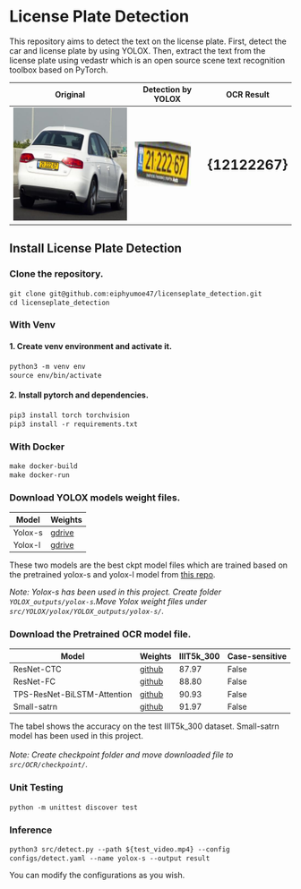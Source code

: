 # License Plate Detection
This repository aims to detect the text on the license plate. First, detect the car and license plate by using YOLOX. Then, extract the text from the license plate using vedastr which is an open source scene text recognition toolbox based on PyTorch.

| Original                   | Detection by YOLOX                      | OCR Result                 |
| ---------------------------| -----------------------------------------| -----------------------------------|
| <img src="assets/test.jpg" width = 270>                           | <p float='left'><img src="assets/license_plate.png" width=100, height=80>&nbsp;&nbsp;&nbsp;|**<font size = 5>{12122267}</font>**

## Install License Plate Detection

### Clone the repository.
```
git clone git@github.com:eiphyumoe47/licenseplate_detection.git
cd licenseplate_detection
```

### With Venv
#### 1. Create venv environment and activate it.
```
python3 -m venv env
source env/bin/activate
```


#### 2. Install pytorch and dependencies.
```
pip3 install torch torchvision
pip3 install -r requirements.txt
```

### With Docker
```
make docker-build
make docker-run
```

### Download YOLOX models weight files.

|Model      | Weights       |
|-----------|---------------|
|Yolox-s    | [gdrive](https://drive.google.com/file/d/1KT0iE67gWCXBUDfHL7gcc8xhvhDk7gBO/view?usp=sharing)|
|Yolox-l    | [gdrive](https://drive.google.com/file/d/1XxtFK2RI4y3DEPnPO-xiV9ZtSqrJ4yRn/view?usp=sharing)|

These two models are the best ckpt model files which are trained based on the pretrained yolox-s and yolox-l model from [this repo](https://github.com/Megvii-BaseDetection/YOLOX).

*Note: Yolox-s has been used in this project. Create folder `YOLOX_outputs/yolox-s`.Move Yolox weight files under `src/YOLOX/yolox/YOLOX_outputs/yolox-s/`.*

### Download the Pretrained OCR model file.
|Model      | Weights       |IIIT5k_300     |Case-sensitive|
|-----------|---------------|---------------|--------------|
|ResNet-CTC |[github](https://drive.google.com/file/d/1gtTcc5kpVs_s5a6OR7eBh431Otk_-NrE/view?usp=sharing)|87.97|False|
|ResNet-FC  |[github](https://drive.google.com/file/d/1OnUGdv9RFhFbQGXUUkWMcxUZg0mPV0kK/view?usp=sharing)|88.80|False|
|TPS-ResNet-BiLSTM-Attention|[github](https://drive.google.com/file/d/1YUOAU7xcrrsAtEqEGtI5ZD7eryP7Zr04/view?usp=sharing)|90.93|False|
|Small-satrn| [github](https://drive.google.com/file/d/1bcKtEcYGIOehgPfGi_TqPkvrm6rjOUKR/view)|91.97|False|

The tabel shows the accuracy on the test IIIT5k_300 dataset. Small-satrn model has been used in this project.</br></br>
*Note: Create checkpoint folder and move downloaded file to `src/OCR/checkpoint/`.*


### Unit Testing 
```
python -m unittest discover test
```

### Inference

```
python3 src/detect.py --path ${test_video.mp4} --config configs/detect.yaml --name yolox-s --output result
```
You can modify the configurations as you wish.


